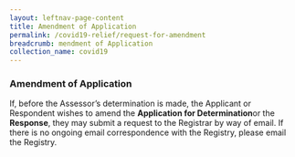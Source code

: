 ```yaml
---
layout: leftnav-page-content
title: Amendment of Application
permalink: /covid19-relief/request-for-amendment
breadcrumb: mendment of Application
collection_name: covid19
---
```


### Amendment of Application ###

If, before the Assessor’s determination is made, the Applicant or Respondent wishes to amend the <b>Application for Determination</b>or the <b>Response</b>, they may submit a request to the Registrar by way of email. If there is no ongoing email correspondence with the Registry, please email the Registry.

